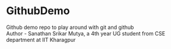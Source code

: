 # GithubDemo
Github demo repo to play around with git and github
<br>
Author - Sanathan Srikar Mutya, a 4th year UG student from CSE department at IIT Kharagpur

